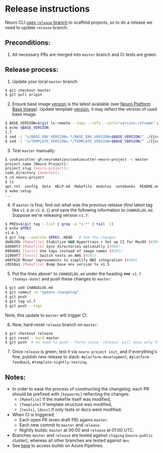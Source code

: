 Release instructions
====================

Neuro CLI [uses `release` branch](https://github.com/neuromation/platform-client-python/blob/d00a75504d665acdbcdda24f3999ee4b2223054d/neuromation/cli/project.py#L43-L48) to scaffold projects, so to do a release we need to update `release` branch.


Preconditions:
------------
1. All necessary PRs are merged into `master` branch and CI tests are green.

Release process:
------------

1. Update your local `master` branch.
```bash
$ git checkout master
$ git pull origin
```

2. Ensure base image [version](./{{cookiecutter.project_slug}}/Makefile#L2)
is the latest available (see [Neuro Platform Base Image](https://github.com/neuromation/neuro-base-environment/releases)).
Update template [version](./{{cookiecutter.project_slug}}/Makefile#L1), it may reflect the version of used base image.

```bash
$ BASE_VERSION=$(git ls-remote --tags --refs --sort="version:refname" git://github.com/neuromation/neuro-base-environment.git | awk -F/ 'END{print$NF}')
$ echo $BASE_VERSION
1.7
$ sed -i "s/BASE_ENV_VERSION=.*/BASE_ENV_VERSION=$BASE_VERSION/" ./{{cookiecutter.project_slug}}/Makefile
$ sed -i "s/TEMPLATE_VERSION=.*/TEMPLATE_VERSION=$BASE_VERSION/" ./{{cookiecutter.project_slug}}/Makefile
```

3. Test `master` manually:
```bash
$ cookiecutter gh:neuromation/cookiecutter-neuro-project -c master
project_name [Neuro Project]: 
project_slug [neuro-project]: 
code_directory [modules]: 
$ cd neuro-project
$ ls
apt.txt  config  data  HELP.md  Makefile  modules  notebooks  README.md  requirements.txt  results  setup.cfg
$ make setup
...
```
4. If `master` is fine, find out what was the previous release (find latest tag like `v1.6` or `v1.6.1`) and save the following information to `CHANGELOG.md`. Suppose we're releasing version `v1.7`:
```bash
$ PREV=$(git tag --list | grep -e "v.*" | tail -1)
$ echo $PREV
v1.6.1
$ git log --oneline $PREV..HEAD   # See the changes
4b0b20b [Makefile] Stabilize W&B Hypertrain + Set up CI for MacOS (#390)
bd988f3 [Makefile] Sync directories optionally (#386)
099d601 [tests] Use tags instead of image names (#391)
31969f7 [tests] Switch tests on AWS (#392)
e60fb2b Minor improvements to simplify NNI integration (#389)
c0558a1 [Makefile] Bump base env version to v1.5
```
5. Put the lines above^ to `CHANGELOG.md` under the heading `### v1.7 (todays-date)` and push these changes to `master`:
```bash
$ git add CHANGELOG.md 
$ git commit -m "Update changelog" 
$ git push
$ git tag v1.7
$ git push --tags
```
Note, this update to `master` will trigger CI.

6. Now,  hard-reset `release` branch on `master`:
```bash
$ git checkout release
$ git reset --hard master
$ git push  # no need to push --force since `release` will move only forward
```
7. Once `release` is green, test it via `neuro project init`, and if everything's fine, publish new release to slack: `#platform-development`, `#platform-feedback`, `#template-nightly-testing`.


Notes:
------

- In order to ease the process of constructing the changelog, each PR should be prefixed with `[keywords]` reflecting the changes:
    - `[Makefile]` if the makefile itself was modified,
    - `[Template]` if template structure was modified,
    - `[tests]`, `[docs]` if only tests or docs were modified.
- When CI is triggered:
    - Each open PR (even draft PR) agains `master`.
    - Each new commit to `master` and `release`.
    - Nightly builds: `master` at 00:00 and `release` at 01:00 UTC.
- Branches `master` and `release` are tested against `staging` (`neuro-public` cluster), whereas all other branches are tested against `dev`.
- See [here](https://dev.azure.com/neuromation/cookiecutter-neuro-project/_build?definitionId=4) to access builds on Azure Pipelines.